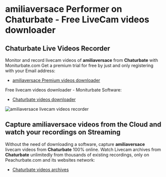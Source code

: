 # amiliaversace Performer on Chaturbate - Free LiveCam videos downloader

## Chaturbate Live Videos Recorder

Monitor and record livecam videos of **amiliaversace** from **Chaturbate** with Moniturbate.com
Get a premium trial for free by just and only registering with your Email address:
* [amiliaversace Premium videos downloader](https://moniturbate.com/request-demo-licence-key.html)

Free livecam videos downloader - Moniturbate Software:
* [Chaturbate videos downloader](https://moniturbate.com/moniturbate-download-software.html)

![amiliaversace livecam videos recorder](https://peachurnet.com/templates/moniturbate-software.png)


## Capture amiliaversace videos from the Cloud and watch your recordings on Streaming

Without the need of downloading a software, capture **amiliaversace** livecam videos from **Chaturbate** 100% online.
Watch Livecam archives from **Chaturbate** unlimitedly from thousands of existing recordings, only on Peachurbate.com and its websites network:
* [Chaturbate videos archives](https://peachurnet.com/)